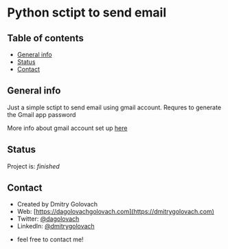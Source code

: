 # Python sctipt to send email

## Table of contents
* [General info](#general-info)
* [Status](#status)
* [Contact](#contact)

## General info
Just a simple sctipt to send email using gmail account.
Requres to generate the Gmail app password

More info about gmail account set up [here](https://dmitrygolovach.com/python-simple-email-gmail/)

## Status
Project is: _finished_

## Contact
* Created by Dmitry Golovach
* Web: [https://dagolovachgolovach.com](https://dmitrygolovach.com) 
* Twitter: [@dagolovach](https://twitter.com/dagolovach)
* LinkedIn: [@dmitrygolovach](https://www.linkedin.com/in/dmitrygolovach/)

- feel free to contact me!


